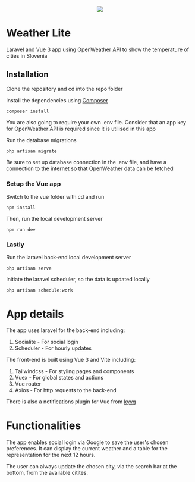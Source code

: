<div align="center">
<img src="https://img.icons8.com/ios-filled/100/000000/flash-on.png"/>
</div>

# Weather Lite

Laravel and Vue 3 app using OpenWeather API to show the temperature of cities in Slovenia

## Installation

Clone the repository and cd into the repo folder

Install the dependencies using [Composer](http://getcomposer.org/)

    composer install

You are also going to require your own .env file. Consider that an app key for OpenWeather API is required since it is utilised in this app

Run the database migrations

    php artisan migrate

Be sure to set up database connection in the .env file,
and have a connection to the internet so that OpenWeather data can be fetched

### Setup the Vue app

Switch to the vue folder with cd and run

    npm install

Then, run the local development server

    npm run dev

### Lastly

Run the laravel back-end local development server

    php artisan serve

Initiate the laravel scheduler, so the data is updated locally

    php artisan schedule:work

# App details

The app uses laravel for the back-end including:

1. Socialite - For social login
2. Scheduler - For hourly updates

The front-end is built using Vue 3 and Vite including:

1. Tailwindcss - For styling pages and components
2. Vuex - For global states and actions
3. Vue router
4. Axios - For http requests to the back-end

There is also a notifications plugin for Vue from [kyvg](https://github.com/kyvg)

# Functionalities

The app enables social login via Google to save the user's chosen preferences. 
It can display the current weather and a table for the representation for the next 12 hours.

The user can always update the chosen city, via the search bar at the bottom, from the available citites.
